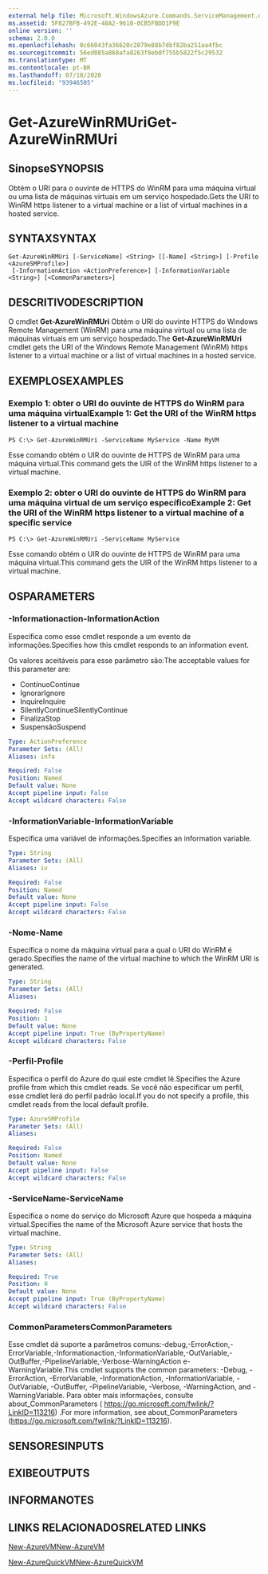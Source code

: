 ```yaml
---
external help file: Microsoft.WindowsAzure.Commands.ServiceManagement.dll-Help.xml
ms.assetid: 5F827BFB-492E-48A2-9610-0CB5FBDD1F9E
online version: ''
schema: 2.0.0
ms.openlocfilehash: 0c66043fa36620c2879e88b7dbf82ba251aa4fbc
ms.sourcegitcommit: 56ed085a868afa8263f8eb0f755b5822f5c29532
ms.translationtype: MT
ms.contentlocale: pt-BR
ms.lasthandoff: 07/18/2020
ms.locfileid: "93946505"
---
```

# <span data-ttu-id="7c74c-101">Get-AzureWinRMUri</span><span class="sxs-lookup"><span data-stu-id="7c74c-101">Get-AzureWinRMUri</span></span>

## <span data-ttu-id="7c74c-102">Sinopse</span><span class="sxs-lookup"><span data-stu-id="7c74c-102">SYNOPSIS</span></span>
<span data-ttu-id="7c74c-103">Obtém o URI para o ouvinte de HTTPS do WinRM para uma máquina virtual ou uma lista de máquinas virtuais em um serviço hospedado.</span><span class="sxs-lookup"><span data-stu-id="7c74c-103">Gets the URI to WinRM https listener to a virtual machine or a list of virtual machines in a hosted service.</span></span>

## <span data-ttu-id="7c74c-104">SYNTAX</span><span class="sxs-lookup"><span data-stu-id="7c74c-104">SYNTAX</span></span>

```
Get-AzureWinRMUri [-ServiceName] <String> [[-Name] <String>] [-Profile <AzureSMProfile>]
 [-InformationAction <ActionPreference>] [-InformationVariable <String>] [<CommonParameters>]
```

## <span data-ttu-id="7c74c-105">DESCRITIVO</span><span class="sxs-lookup"><span data-stu-id="7c74c-105">DESCRIPTION</span></span>
<span data-ttu-id="7c74c-106">O cmdlet **Get-AzureWinRMUri** Obtém o URI do ouvinte HTTPS do Windows Remote Management (WinRM) para uma máquina virtual ou uma lista de máquinas virtuais em um serviço hospedado.</span><span class="sxs-lookup"><span data-stu-id="7c74c-106">The **Get-AzureWinRMUri** cmdlet gets the URI of the Windows Remote Management (WinRM) https listener to a virtual machine or a list of virtual machines in a hosted service.</span></span>

## <span data-ttu-id="7c74c-107">EXEMPLOS</span><span class="sxs-lookup"><span data-stu-id="7c74c-107">EXAMPLES</span></span>

### <span data-ttu-id="7c74c-108">Exemplo 1: obter o URI do ouvinte de HTTPS do WinRM para uma máquina virtual</span><span class="sxs-lookup"><span data-stu-id="7c74c-108">Example 1: Get the URI of the WinRM https listener to a virtual machine</span></span>
```
PS C:\> Get-AzureWinRMUri -ServiceName MyService -Name MyVM
```

<span data-ttu-id="7c74c-109">Esse comando obtém o UIR do ouvinte de HTTPS de WinRM para uma máquina virtual.</span><span class="sxs-lookup"><span data-stu-id="7c74c-109">This command gets the UIR of the WinRM https listener to a virtual machine.</span></span>

### <span data-ttu-id="7c74c-110">Exemplo 2: obter o URI do ouvinte de HTTPS do WinRM para uma máquina virtual de um serviço específico</span><span class="sxs-lookup"><span data-stu-id="7c74c-110">Example 2: Get the URI of the WinRM https listener to a virtual machine of a specific service</span></span>
```
PS C:\> Get-AzureWinRMUri -ServiceName MyService
```

<span data-ttu-id="7c74c-111">Esse comando obtém o UIR do ouvinte de HTTPS de WinRM para uma máquina virtual.</span><span class="sxs-lookup"><span data-stu-id="7c74c-111">This command gets the UIR of the WinRM https listener to a virtual machine.</span></span>

## <span data-ttu-id="7c74c-112">OS</span><span class="sxs-lookup"><span data-stu-id="7c74c-112">PARAMETERS</span></span>

### <span data-ttu-id="7c74c-113">-Informationaction</span><span class="sxs-lookup"><span data-stu-id="7c74c-113">-InformationAction</span></span>
<span data-ttu-id="7c74c-114">Especifica como esse cmdlet responde a um evento de informações.</span><span class="sxs-lookup"><span data-stu-id="7c74c-114">Specifies how this cmdlet responds to an information event.</span></span>

<span data-ttu-id="7c74c-115">Os valores aceitáveis para esse parâmetro são:</span><span class="sxs-lookup"><span data-stu-id="7c74c-115">The acceptable values for this parameter are:</span></span>

- <span data-ttu-id="7c74c-116">Contínuo</span><span class="sxs-lookup"><span data-stu-id="7c74c-116">Continue</span></span>
- <span data-ttu-id="7c74c-117">Ignorar</span><span class="sxs-lookup"><span data-stu-id="7c74c-117">Ignore</span></span>
- <span data-ttu-id="7c74c-118">Inquire</span><span class="sxs-lookup"><span data-stu-id="7c74c-118">Inquire</span></span>
- <span data-ttu-id="7c74c-119">SilentlyContinue</span><span class="sxs-lookup"><span data-stu-id="7c74c-119">SilentlyContinue</span></span>
- <span data-ttu-id="7c74c-120">Finaliza</span><span class="sxs-lookup"><span data-stu-id="7c74c-120">Stop</span></span>
- <span data-ttu-id="7c74c-121">Suspensão</span><span class="sxs-lookup"><span data-stu-id="7c74c-121">Suspend</span></span>

```yaml
Type: ActionPreference
Parameter Sets: (All)
Aliases: infa

Required: False
Position: Named
Default value: None
Accept pipeline input: False
Accept wildcard characters: False
```

### <span data-ttu-id="7c74c-122">-InformationVariable</span><span class="sxs-lookup"><span data-stu-id="7c74c-122">-InformationVariable</span></span>
<span data-ttu-id="7c74c-123">Especifica uma variável de informações.</span><span class="sxs-lookup"><span data-stu-id="7c74c-123">Specifies an information variable.</span></span>

```yaml
Type: String
Parameter Sets: (All)
Aliases: iv

Required: False
Position: Named
Default value: None
Accept pipeline input: False
Accept wildcard characters: False
```

### <span data-ttu-id="7c74c-124">-Nome</span><span class="sxs-lookup"><span data-stu-id="7c74c-124">-Name</span></span>
<span data-ttu-id="7c74c-125">Especifica o nome da máquina virtual para a qual o URI do WinRM é gerado.</span><span class="sxs-lookup"><span data-stu-id="7c74c-125">Specifies the name of the virtual machine to which the WinRM URI is generated.</span></span>

```yaml
Type: String
Parameter Sets: (All)
Aliases: 

Required: False
Position: 1
Default value: None
Accept pipeline input: True (ByPropertyName)
Accept wildcard characters: False
```

### <span data-ttu-id="7c74c-126">-Perfil</span><span class="sxs-lookup"><span data-stu-id="7c74c-126">-Profile</span></span>
<span data-ttu-id="7c74c-127">Especifica o perfil do Azure do qual este cmdlet lê.</span><span class="sxs-lookup"><span data-stu-id="7c74c-127">Specifies the Azure profile from which this cmdlet reads.</span></span>
<span data-ttu-id="7c74c-128">Se você não especificar um perfil, esse cmdlet lerá do perfil padrão local.</span><span class="sxs-lookup"><span data-stu-id="7c74c-128">If you do not specify a profile, this cmdlet reads from the local default profile.</span></span>

```yaml
Type: AzureSMProfile
Parameter Sets: (All)
Aliases: 

Required: False
Position: Named
Default value: None
Accept pipeline input: False
Accept wildcard characters: False
```

### <span data-ttu-id="7c74c-129">-ServiceName</span><span class="sxs-lookup"><span data-stu-id="7c74c-129">-ServiceName</span></span>
<span data-ttu-id="7c74c-130">Especifica o nome do serviço do Microsoft Azure que hospeda a máquina virtual.</span><span class="sxs-lookup"><span data-stu-id="7c74c-130">Specifies the name of the Microsoft Azure service that hosts the virtual machine.</span></span>

```yaml
Type: String
Parameter Sets: (All)
Aliases: 

Required: True
Position: 0
Default value: None
Accept pipeline input: True (ByPropertyName)
Accept wildcard characters: False
```

### <span data-ttu-id="7c74c-131">CommonParameters</span><span class="sxs-lookup"><span data-stu-id="7c74c-131">CommonParameters</span></span>
<span data-ttu-id="7c74c-132">Esse cmdlet dá suporte a parâmetros comuns:-debug,-ErrorAction,-ErrorVariable,-Informationaction,-InformationVariable,-OutVariable,-OutBuffer,-PipelineVariable,-Verbose-WarningAction e-WarningVariable.</span><span class="sxs-lookup"><span data-stu-id="7c74c-132">This cmdlet supports the common parameters: -Debug, -ErrorAction, -ErrorVariable, -InformationAction, -InformationVariable, -OutVariable, -OutBuffer, -PipelineVariable, -Verbose, -WarningAction, and -WarningVariable.</span></span> <span data-ttu-id="7c74c-133">Para obter mais informações, consulte about_CommonParameters ( https://go.microsoft.com/fwlink/?LinkID=113216) .</span><span class="sxs-lookup"><span data-stu-id="7c74c-133">For more information, see about_CommonParameters (https://go.microsoft.com/fwlink/?LinkID=113216).</span></span>

## <span data-ttu-id="7c74c-134">SENSORES</span><span class="sxs-lookup"><span data-stu-id="7c74c-134">INPUTS</span></span>

## <span data-ttu-id="7c74c-135">EXIBE</span><span class="sxs-lookup"><span data-stu-id="7c74c-135">OUTPUTS</span></span>

## <span data-ttu-id="7c74c-136">INFORMA</span><span class="sxs-lookup"><span data-stu-id="7c74c-136">NOTES</span></span>

## <span data-ttu-id="7c74c-137">LINKS RELACIONADOS</span><span class="sxs-lookup"><span data-stu-id="7c74c-137">RELATED LINKS</span></span>

[<span data-ttu-id="7c74c-138">New-AzureVM</span><span class="sxs-lookup"><span data-stu-id="7c74c-138">New-AzureVM</span></span>](./New-AzureVM.md)

[<span data-ttu-id="7c74c-139">New-AzureQuickVM</span><span class="sxs-lookup"><span data-stu-id="7c74c-139">New-AzureQuickVM</span></span>](./New-AzureQuickVM.md)


